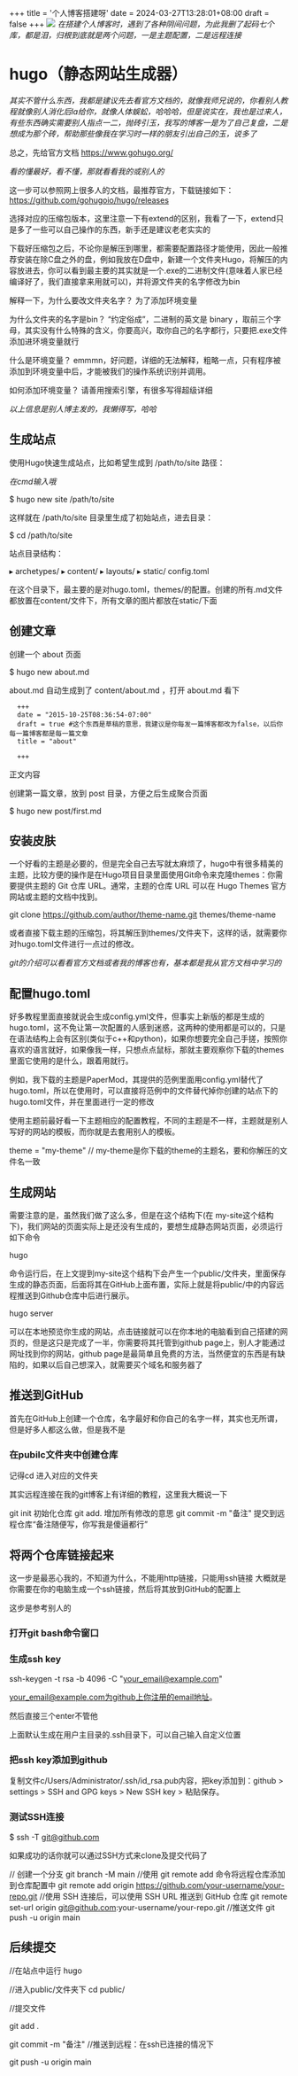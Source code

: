 +++
title = '个人博客搭建呀'
date = 2024-03-27T13:28:01+08:00
draft = false
+++
![](https://raw.githubusercontent.com/a-b-ab/picture/main/Picgo202403271606982.jpg)
*在搭建个人博客时，遇到了各种阴间问题，为此我删了起码七个库，都是泪，归根到底就是两个问题，一是主题配置，二是远程连接*
# hugo（静态网站生成器）
*其实不管什么东西，我都是建议先去看官方文档的，就像我师兄说的，你看别人教程就像别人消化后la给你，就像人体蜈蚣，哈哈哈，但是说实在，我也是过来人，有些东西确实需要别人指点一二，抛砖引玉，我写的博客一是为了自己复盘，二是想成为那个砖，帮助那些像我在学习时一样的朋友引出自己的玉，说多了*

总之，先给官方文档
https://www.gohugo.org/

*看的懂最好，看不懂，那就看看我的或别人的*

这一步可以参照网上很多人的文档，最推荐官方，下载链接如下：
https://github.com/gohugoio/hugo/releases

选择对应的压缩包版本，这里注意一下有extend的区别，我看了一下，extend只是多了一些可以自己操作的东西，新手还是建议老老实实的

下载好压缩包之后，不论你是解压到哪里，都需要配置路径才能使用，因此一般推荐安装在除C盘之外的盘，例如我放在D盘中，新建一个文件夹Hugo，将解压的内容放进去，你可以看到最主要的其实就是一个.exe的二进制文件(意味着人家已经编译好了，我们直接拿来用就可以)，并将源文件夹的名字修改为bin

解释一下，为什么要改文件夹名字？
为了添加环境变量

为什么文件夹的名字是bin？
“约定俗成”，二进制的英文是 binary ，取前三个字母，其实没有什么特殊的含义，你要高兴，取你自己的名字都行，只要把.exe文件添加进环境变量就行

什么是环境变量？
emmmn，好问题，详细的无法解释，粗略一点，只有程序被添加到环境变量中后，才能被我们的操作系统识别并调用。

如何添加环境变量？
请善用搜索引擎，有很多写得超级详细

*以上信息是别人博主发的，我懒得写，哈哈*

## 生成站点
使用Hugo快速生成站点，比如希望生成到 /path/to/site 路径：

*在cmd输入哦*

$ hugo new site /path/to/site

这样就在 /path/to/site 目录里生成了初始站点，进去目录：

$ cd /path/to/site

站点目录结构：

  ▸ archetypes/
  ▸ content/
  ▸ layouts/
  ▸ static/
    config.toml

在这个目录下，最主要的是对hugo.toml，themes/的配置。创建的所有.md文件都放置在content/文件下，所有文章的图片都放在static/下面

## 创建文章
创建一个 about 页面

$ hugo new about.md

about.md 自动生成到了 content/about.md ，打开 about.md 看下

      +++
      date = "2015-10-25T08:36:54-07:00"
      draft = true #这个东西是草稿的意思，我建议是你每发一篇博客都改为false，以后你每一篇博客都是每一篇文章
      title = "about"

      +++

正文内容

创建第一篇文章，放到 post 目录，方便之后生成聚合页面

$ hugo new post/first.md

## 安装皮肤
一个好看的主题是必要的，但是完全自己去写就太麻烦了，hugo中有很多精美的主题，比较方便的操作是在Hugo项目目录里面使用Git命令来克隆themes：你需要提供主题的 Git 仓库 URL。通常，主题的仓库 URL 可以在 Hugo Themes 官方网站或主题的文档中找到。

  git clone https://github.com/author/theme-name.git themes/theme-name

或者直接下载主题的压缩包，将其解压到themes/文件夹下，这样的话，就需要你对hugo.toml文件进行一点过的修改。

*git的介绍可以看看官方文档或者我的博客也有，基本都是我从官方文档中学习的*

## 配置hugo.toml
好多教程里面直接就说会生成config.yml文件，但事实上新版的都是生成的hugo.toml，这不免让第一次配置的人感到迷惑，这两种的使用都是可以的，只是在语法结构上会有区别(类似于c++和python)，如果你想要完全自己手搓，按照你喜欢的语言就好，如果像我一样，只想点点鼠标，那就主要观察你下载的themes里面它使用的是什么，跟着用就行。

例如，我下载的主题是PaperMod，其提供的范例里面用config.yml替代了hugo.toml，所以在使用时，可以直接将范例中的文件替代掉你创建的站点下的hugo.toml文件，并在里面进行一定的修改

使用主题前最好看一下主题相应的配置教程，不同的主题是不一样，主题就是别人写好的网站的模板，而你就是去套用别人的模板。

  theme = "my-theme"
  // my-theme是你下载的theme的主题名，要和你解压的文件名一致

## 生成网站
需要注意的是，虽然我们做了这么多，但是在这个结构下(在 my-site这个结构下)，我们网站的页面实际上是还没有生成的，要想生成静态网站页面，必须运行如下命令

  hugo

命令运行后，在上文提到my-site这个结构下会产生一个public/文件夹，里面保存生成的静态页面，后面将其在GitHub上面布置，实际上就是将public/中的内容远程推送到Github仓库中后进行展示。

  hugo server

可以在本地预览你生成的网站，点击链接就可以在你本地的电脑看到自己搭建的网页的，但是这只是完成了一半，你需要将其托管到github page上，别人才能通过网址找到你的网站，github page是最简单且免费的方法，当然便宜的东西是有缺陷的，如果以后自己想深入，就需要买个域名和服务器了

## 推送到GitHub

首先在GitHub上创建一个仓库，名字最好和你自己的名字一样，其实也无所谓，但是好多人都这么做，但是我不是

### 在pubilc文件夹中创建仓库
记得cd 进入对应的文件夹

其实远程连接在我的git博客上有详细的教程，这里我大概说一下

  git init 初始化仓库
  git add. 增加所有修改的意思
  git commit -m "备注"  提交到远程仓库“备注随便写，你写我是傻逼都行”

## 将两个仓库链接起来
这一步是最恶心我的，不知道为什么，不能用http链接，只能用ssh链接
大概就是你需要在你的电脑生成一个ssh链接，然后将其放到GitHub的配置上

这步是参考别人的

### 打开git bash命令窗口
### 生成ssh key

ssh-keygen -t rsa -b 4096 -C "your_email@example.com"

your_email@example.com为github上你注册的email地址。

然后直接三个enter不管他

上面默认生成在用户主目录的.ssh目录下，可以自己输入自定义位置

### 把ssh key添加到github
复制文件c/Users/Administrator/.ssh/id_rsa.pub内容，把key添加到：github > settings > SSH and GPG keys > New SSH key > 粘贴保存。

### 测试SSH连接

$ ssh -T git@github.com

如果成功的话你就可以通过SSH方式来clone及提交代码了

  // 创建一个分支
  git branch -M main
  //使用 git remote add 命令将远程仓库添加到仓库配置中 
  git remote add origin https://github.com/your-username/your-repo.git
  //使用 SSH 连接后，可以使用 SSH URL 推送到 GitHub 仓库
  git remote set-url origin git@github.com:your-username/your-repo.git
  //推送文件
  git push -u origin main

## 后续提交

//在站点中运行
hugo

//进入public/文件夹下
cd public/

//提交文件

git add .

git commit -m "备注"
//推送到远程：在ssh已连接的情况下

git push -u origin main

